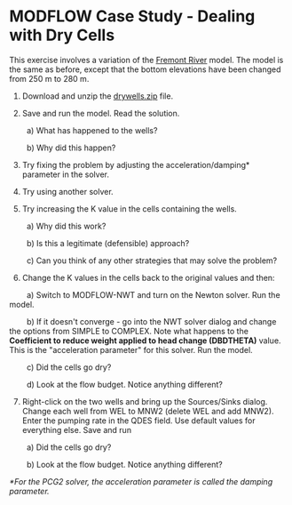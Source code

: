 # MODFLOW Case Study - Dealing with Dry Cells

This exercise involves a variation of the [<u>Fremont River</u>](https://byu-ce547.readthedocs.io/en/latest/unit2/03_optional_packages/optional_packages_class/) model. The model is the same as before, except that the bottom elevations have been changed from 250 m to 280 m.

1) Download and unzip the [<u>drywells.zip</u>](drywells.zip) file.

2) Save and run the model. Read the solution.

&nbsp;&nbsp;&nbsp;&nbsp;&nbsp;&nbsp;&nbsp;&nbsp;a) What has happened to the wells?

&nbsp;&nbsp;&nbsp;&nbsp;&nbsp;&nbsp;&nbsp;&nbsp;b) Why did this happen?

3) Try fixing the problem by adjusting the acceleration/damping* parameter in the solver.

4) Try using another solver.

5) Try increasing the K value in the cells containing the wells.

&nbsp;&nbsp;&nbsp;&nbsp;&nbsp;&nbsp;&nbsp;&nbsp;a) Why did this work?

&nbsp;&nbsp;&nbsp;&nbsp;&nbsp;&nbsp;&nbsp;&nbsp;b) Is this a legitimate (defensible) approach?

&nbsp;&nbsp;&nbsp;&nbsp;&nbsp;&nbsp;&nbsp;&nbsp;c) Can you think of any other strategies that may solve the problem?

6) Change the K values in the cells back to the original values and then:

&nbsp;&nbsp;&nbsp;&nbsp;&nbsp;&nbsp;&nbsp;&nbsp;a) Switch to MODFLOW-NWT and turn on the Newton solver. Run the model.

&nbsp;&nbsp;&nbsp;&nbsp;&nbsp;&nbsp;&nbsp;&nbsp;b) If it doesn't converge - go into the NWT solver dialog and change the options from SIMPLE to COMPLEX. Note what happens to the **Coefficient to reduce weight applied to head change (DBDTHETA)** value. This is the "acceleration parameter" for this solver. Run the model.

&nbsp;&nbsp;&nbsp;&nbsp;&nbsp;&nbsp;&nbsp;&nbsp;c) Did the cells go dry?

&nbsp;&nbsp;&nbsp;&nbsp;&nbsp;&nbsp;&nbsp;&nbsp;d) Look at the flow budget. Notice anything different?

7) Right-click on the two wells and bring up the Sources/Sinks dialog. Change each well from WEL to MNW2 (delete WEL and add MNW2). Enter the pumping rate in the QDES field. Use default values for everything else. Save and run

&nbsp;&nbsp;&nbsp;&nbsp;&nbsp;&nbsp;&nbsp;&nbsp;a) Did the cells go dry?

&nbsp;&nbsp;&nbsp;&nbsp;&nbsp;&nbsp;&nbsp;&nbsp;b) Look at the flow budget. Notice anything different?

_*For the PCG2 solver, the acceleration parameter is called the damping parameter._

 

 

 

 